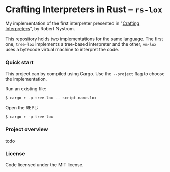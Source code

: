 # Crafting Interpreters in Rust – `rs-lox`

My implementation of the first interpreter presented in "[Crafting Interpreters](https://craftinginterpreters.com/)", by Robert Nystrom.

This repository holds two implementations for the same language. The first one, `tree-lox` implements a tree-based interpreter and the other, `vm-lox` uses a bytecode virtual machine to interpret the code.

### Quick start

This project can by compiled using Cargo. Use the `--project` flag to choose the implementation.

Run an existing file:

```terminal
$ cargo r -p tree-lox -- script-name.lox
```

Open the REPL:

```
$ cargo r -p tree-lox
```

### Project overview

todo

### License

Code licensed under the MIT license.